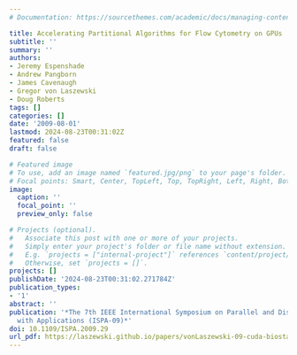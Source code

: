 ```yaml
---
# Documentation: https://sourcethemes.com/academic/docs/managing-content/

title: Accelerating Partitional Algorithms for Flow Cytometry on GPUs
subtitle: ''
summary: ''
authors:
- Jeremy Espenshade
- Andrew Pangborn
- James Cavenaugh
- Gregor von Laszewski
- Doug Roberts
tags: []
categories: []
date: '2009-08-01'
lastmod: 2024-08-23T00:31:02Z
featured: false
draft: false

# Featured image
# To use, add an image named `featured.jpg/png` to your page's folder.
# Focal points: Smart, Center, TopLeft, Top, TopRight, Left, Right, BottomLeft, Bottom, BottomRight.
image:
  caption: ''
  focal_point: ''
  preview_only: false

# Projects (optional).
#   Associate this post with one or more of your projects.
#   Simply enter your project's folder or file name without extension.
#   E.g. `projects = ["internal-project"]` references `content/project/deep-learning/index.md`.
#   Otherwise, set `projects = []`.
projects: []
publishDate: '2024-08-23T00:31:02.271784Z'
publication_types:
- '1'
abstract: ''
publication: '*The 7th IEEE International Symposium on Parallel and Distributed Processing
  with Applications (ISPA-09)*'
doi: 10.1109/ISPA.2009.29
url_pdf: https://laszewski.github.io/papers/vonLaszewski-09-cuda-biostat-ispa.pdf
---
```

